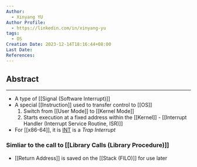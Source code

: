 ```yaml
---
Author:
  - Xinyang YU
Author Profile:
  - https://linkedin.com/in/xinyang-yu
tags:
  - OS
Creation Date: 2023-12-14T18:16:44+08:00
Last Date: 
References:
---
```

## Abstract
---
- A type of [[Signal (Software Interrupt)]]
- A special [[Instruction]] used to transfer control to [[OS]]
	1. Switch from [[User Mode]] to [[Kernel Mode]]
	2. Starts execution at a fixed address within the [[Kernel]] - [[Interrupt Handler (Interrupt Service Routine, ISR)]]
- For [[x86-64]], it is [INT](https://www.felixcloutier.com/x86/intn:into:int3:int1) is a *Trap Interrupt*


### Simliar to the call to [[Library Calls (Library Procedure)]]
-  [[Return Address]] is saved on the [[Stack (FILO)]] for use later